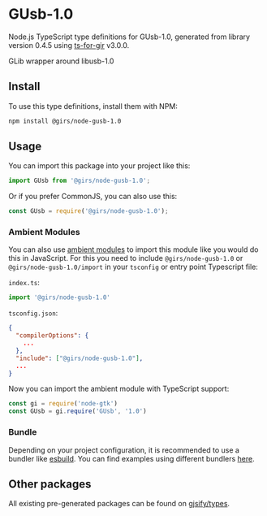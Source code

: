 
# GUsb-1.0

Node.js TypeScript type definitions for GUsb-1.0, generated from library version 0.4.5 using [ts-for-gir](https://github.com/gjsify/ts-for-gir) v3.0.0.

GLib wrapper around libusb-1.0

## Install

To use this type definitions, install them with NPM:
```bash
npm install @girs/node-gusb-1.0
```

## Usage

You can import this package into your project like this:
```ts
import GUsb from '@girs/node-gusb-1.0';
```

Or if you prefer CommonJS, you can also use this:
```ts
const GUsb = require('@girs/node-gusb-1.0');
```

### Ambient Modules

You can also use [ambient modules](https://github.com/gjsify/ts-for-gir/tree/main/packages/cli#ambient-modules) to import this module like you would do this in JavaScript.
For this you need to include `@girs/node-gusb-1.0` or `@girs/node-gusb-1.0/import` in your `tsconfig` or entry point Typescript file:

`index.ts`:
```ts
import '@girs/node-gusb-1.0'
```

`tsconfig.json`:
```json
{
  "compilerOptions": {
    ...
  },
  "include": ["@girs/node-gusb-1.0"],
  ...
}
```

Now you can import the ambient module with TypeScript support: 

```ts
const gi = require('node-gtk')
const GUsb = gi.require('GUsb', '1.0')
```


### Bundle

Depending on your project configuration, it is recommended to use a bundler like [esbuild](https://esbuild.github.io/). You can find examples using different bundlers [here](https://github.com/gjsify/ts-for-gir/tree/main/examples).

## Other packages

All existing pre-generated packages can be found on [gjsify/types](https://github.com/gjsify/types).

